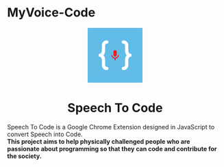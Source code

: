 # MyVoice-Code
<p align="center">
<img src="https://github.com/NamRana/MyVoice-Code/blob/main/Images/symbol.png" width="128" height="128"><h1 align="center">Speech To Code</h1>
</p>

Speech To Code is a Google Chrome Extension designed in JavaScript to convert Speech into Code.<br/><strong>This project aims to help physically challenged people who are passionate about programming so that they can code and contribute for the society.</strong>



